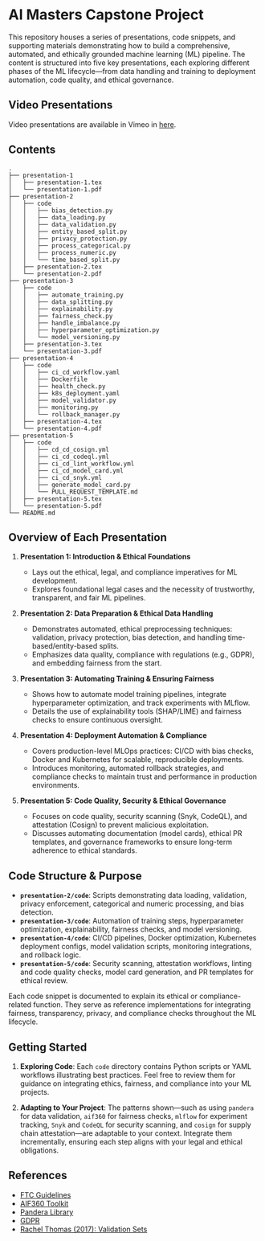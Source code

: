 # AI Masters Capstone Project

This repository houses a series of presentations, code snippets, and supporting materials demonstrating how to build a comprehensive, automated, and ethically grounded machine learning (ML) pipeline. The content is structured into five key presentations, each exploring different phases of the ML lifecycle—from data handling and training to deployment automation, code quality, and ethical governance.

## Video Presentations

Video presentations are available in Vimeo in [here](https://vimeo.com/showcase/11489928).

## Contents

```plaintext
.
├── presentation-1
│   ├── presentation-1.tex
│   └── presentation-1.pdf
├── presentation-2
│   ├── code
│   │   ├── bias_detection.py
│   │   ├── data_loading.py
│   │   ├── data_validation.py
│   │   ├── entity_based_split.py
│   │   ├── privacy_protection.py
│   │   ├── process_categorical.py
│   │   ├── process_numeric.py
│   │   └── time_based_split.py
│   ├── presentation-2.tex
│   └── presentation-2.pdf
├── presentation-3
│   ├── code
│   │   ├── automate_training.py
│   │   ├── data_splitting.py
│   │   ├── explainability.py
│   │   ├── fairness_check.py
│   │   ├── handle_imbalance.py
│   │   ├── hyperparameter_optimization.py
│   │   └── model_versioning.py
│   ├── presentation-3.tex
│   └── presentation-3.pdf
├── presentation-4
│   ├── code
│   │   ├── ci_cd_workflow.yaml
│   │   ├── Dockerfile
│   │   ├── health_check.py
│   │   ├── k8s_deployment.yaml
│   │   ├── model_validator.py
│   │   ├── monitoring.py
│   │   └── rollback_manager.py
│   ├── presentation-4.tex
│   └── presentation-4.pdf
├── presentation-5
│   ├── code
│   │   ├── cd_cd_cosign.yml
│   │   ├── ci_cd_codeql.yml
│   │   ├── ci_cd_lint_workflow.yml
│   │   ├── ci_cd_model_card.yml
│   │   ├── ci_cd_snyk.yml
│   │   ├── generate_model_card.py
│   │   └── PULL_REQUEST_TEMPLATE.md
│   ├── presentation-5.tex
│   └── presentation-5.pdf
└── README.md
```

## Overview of Each Presentation

1. **Presentation 1: Introduction & Ethical Foundations**
   - Lays out the ethical, legal, and compliance imperatives for ML development.
   - Explores foundational legal cases and the necessity of trustworthy, transparent, and fair ML pipelines.

2. **Presentation 2: Data Preparation & Ethical Data Handling**
   - Demonstrates automated, ethical preprocessing techniques: validation, privacy protection, bias detection, and handling time-based/entity-based splits.
   - Emphasizes data quality, compliance with regulations (e.g., GDPR), and embedding fairness from the start.

3. **Presentation 3: Automating Training & Ensuring Fairness**
   - Shows how to automate model training pipelines, integrate hyperparameter optimization, and track experiments with MLflow.
   - Details the use of explainability tools (SHAP/LIME) and fairness checks to ensure continuous oversight.

4. **Presentation 4: Deployment Automation & Compliance**
   - Covers production-level MLOps practices: CI/CD with bias checks, Docker and Kubernetes for scalable, reproducible deployments.
   - Introduces monitoring, automated rollback strategies, and compliance checks to maintain trust and performance in production environments.

5. **Presentation 5: Code Quality, Security & Ethical Governance**
   - Focuses on code quality, security scanning (Snyk, CodeQL), and attestation (Cosign) to prevent malicious exploitation.
   - Discusses automating documentation (model cards), ethical PR templates, and governance frameworks to ensure long-term adherence to ethical standards.

## Code Structure & Purpose

- **`presentation-2/code`**: Scripts demonstrating data loading, validation, privacy enforcement, categorical and numeric processing, and bias detection.
- **`presentation-3/code`**: Automation of training steps, hyperparameter optimization, explainability, fairness checks, and model versioning.
- **`presentation-4/code`**: CI/CD pipelines, Docker optimization, Kubernetes deployment configs, model validation scripts, monitoring integrations, and rollback logic.
- **`presentation-5/code`**: Security scanning, attestation workflows, linting and code quality checks, model card generation, and PR templates for ethical review.

Each code snippet is documented to explain its ethical or compliance-related function. They serve as reference implementations for integrating fairness, transparency, privacy, and compliance checks throughout the ML lifecycle.

## Getting Started

1. **Exploring Code**:
   Each `code` directory contains Python scripts or YAML workflows illustrating best practices. Feel free to review them for guidance on integrating ethics, fairness, and compliance into your ML projects.

1. **Adapting to Your Project**:
   The patterns shown—such as using `pandera` for data validation, `aif360` for fairness checks, `mlflow` for experiment tracking, `Snyk` and `CodeQL` for security scanning, and `cosign` for supply chain attestation—are adaptable to your context. Integrate them incrementally, ensuring each step aligns with your legal and ethical obligations.

## References

- [FTC Guidelines](https://www.ftc.gov/)
- [AIF360 Toolkit](https://github.com/Trusted-AI/AIF360)
- [Pandera Library](https://pandera.readthedocs.io/)
- [GDPR](https://gdpr.eu/)
- [Rachel Thomas (2017): Validation Sets](https://rachel.fast.ai/posts/2017-11-13-validation-sets/)